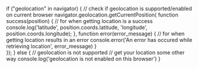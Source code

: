 if ("geolocation" in navigator) {
  // check if geolocation is supported/enabled on current browser
  navigator.geolocation.getCurrentPosition(
   function success(position) {
     // for when getting location is a success
     console.log('latitude', position.coords.latitude, 
                 'longitude', position.coords.longitude);
   },
  function error(error_message) {
    // for when getting location results in an error
    console.error('An error has occured while retrieving
                  location', error_message)
  }  
});
} else {
  // geolocation is not supported
  // get your location some other way
  console.log('geolocation is not enabled on this browser')
}
